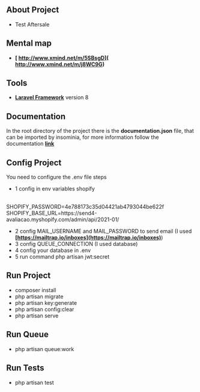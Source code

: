 ## About Project

- Test Aftersale

## Mental map
 
- **[ http://www.xmind.net/m/5SBsgD]( http://www.xmind.net/m/j8WC9G)** 

## Tools
 
 - **[Laravel Framework](https://laravel.com/)** version 8

## Documentation

 In the root directory of the project there is the <b>documentation.json</b> file, that can be imported by insominia, for more information follow the documentation **[link](https://support.insomnia.rest/article/52-importing-and-exporting-data)**

## Config Project

You need to configure the .env file steps

- 1 config in env variables shopify
<br />
SHOPIFY_PASSWORD=4e788173c35d04421ab4793044be622f
<br />
SHOPIFY_BASE_URL=https://send4-avaliacao.myshopify.com/admin/api/2021-01/
 
- 2 config MAIL_USERNAME and MAIL_PASSWORD to send email (I used **[https://mailtrap.io/inboxes](https://mailtrap.io/inboxes)**)
- 3 config QUEUE_CONNECTION (I used database)
- 4 config your database in .env
- 5 run command php artisan jwt:secret 

## Run Project

- composer install 
- php artisan migrate
- php artisan key:generate
- php artisan config:clear
- php artisan serve

## Run Queue
- php artisan queue:work

## Run Tests

- php artisan test
